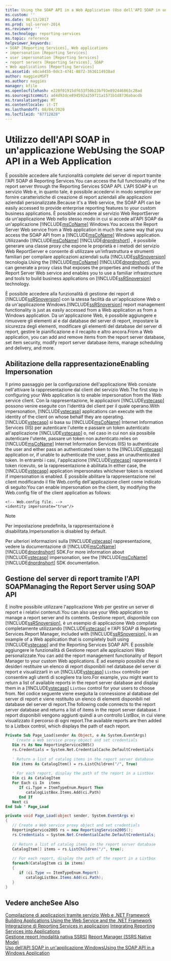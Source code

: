 ```yaml
---
title: Using the SOAP API in a Web Application (Uso dell'API SOAP in un'applicazione Web) | Microsoft Docs
ms.custom: ''
ms.date: 06/13/2017
ms.prod: sql-server-2014
ms.reviewer: ''
ms.technology: reporting-services
ms.topic: reference
helpviewer_keywords:
- SOAP [Reporting Services], Web applications
- impersonation [Reporting Services]
- user impersonation [Reporting Services]
- report servers [Reporting Services], SOAP
- Web applications [Reporting Services]
ms.assetid: e8ca4455-0dc3-4741-8872-3636114938ad
author: maggiesMSFT
ms.author: maggies
manager: kfile
ms.openlocfilehash: e228f01915df633f50b23bf93e892446863c28ad
ms.sourcegitcommit: ad4d92dce894592a259721a1571b1d8736abacdb
ms.translationtype: MT
ms.contentlocale: it-IT
ms.lasthandoff: 08/04/2020
ms.locfileid: "87712828"
---
```

# <a name="using-the-soap-api-in-a-web-application"></a><span data-ttu-id="f3c54-102">Utilizzo dell'API SOAP in un'applicazione Web</span><span class="sxs-lookup"><span data-stu-id="f3c54-102">Using the SOAP API in a Web Application</span></span>
  <span data-ttu-id="f3c54-103">È possibile accedere alle funzionalità complete del server di report tramite l'API SOAP di Reporting Services.</span><span class="sxs-lookup"><span data-stu-id="f3c54-103">You can access the full functionality of the report server through the Reporting Services SOAP API.</span></span> <span data-ttu-id="f3c54-104">L'API SOAP è un servizio Web e, in quanto tale, è possibile accedervi in modo semplice per fornire caratteristiche di creazione di report aziendali alle applicazioni aziendali personalizzate.</span><span class="sxs-lookup"><span data-stu-id="f3c54-104">Because it's a Web service, the SOAP API can be easily accessed to provide enterprise reporting features to your custom business applications.</span></span> <span data-ttu-id="f3c54-105">È possibile accedere al servizio Web ReportServer da un'applicazione Web nello stesso modo in cui si accede all'API SOAP da un'applicazione [!INCLUDE[msCoName](../../includes/msconame-md.md)] Windows.</span><span class="sxs-lookup"><span data-stu-id="f3c54-105">You access the Report Server Web service from a Web application in much the same way that you access the SOAP API from a [!INCLUDE[msCoName](../../includes/msconame-md.md)] Windows application.</span></span> <span data-ttu-id="f3c54-106">Utilizzando [!INCLUDE[msCoName](../../includes/msconame-md.md)] [!INCLUDE[dnprdnshort](../../includes/dnprdnshort-md.md)] , è possibile generare una classe proxy che espone le proprietà e i metodi del servizio Web ReportServer e consente di utilizzare un'infrastruttura e strumenti familiari per compilare applicazioni aziendali sulla [!INCLUDE[ssRSnoversion](../../includes/ssrsnoversion-md.md)] tecnologia.</span><span class="sxs-lookup"><span data-stu-id="f3c54-106">Using the [!INCLUDE[msCoName](../../includes/msconame-md.md)] [!INCLUDE[dnprdnshort](../../includes/dnprdnshort-md.md)], you can generate a proxy class that exposes the properties and methods of the Report Server Web service and enables you to use a familiar infrastructure and tools to build business applications on [!INCLUDE[ssRSnoversion](../../includes/ssrsnoversion-md.md)] technology.</span></span>  
  
 <span data-ttu-id="f3c54-107">È possibile accedere alla funzionalità di gestione dei report di [!INCLUDE[ssRSnoversion](../../includes/ssrsnoversion-md.md)] con la stessa facilità da un'applicazione Web o da un'applicazione Windows.</span><span class="sxs-lookup"><span data-stu-id="f3c54-107">[!INCLUDE[ssRSnoversion](../../includes/ssrsnoversion-md.md)] report management functionality is just as easily accessed from a Web application as from a Windows application.</span></span> <span data-ttu-id="f3c54-108">Da un'applicazione Web, è possibile aggiungere e rimuovere gli elementi al e dal database del server di report, impostare la sicurezza degli elementi, modificare gli elementi del database del server di report, gestire le pianificazione e il recapito e altro ancora.</span><span class="sxs-lookup"><span data-stu-id="f3c54-108">From a Web application, you can add and remove items from the report server database, set item security, modify report server database items, manage scheduling and delivery, and more.</span></span>  
  
## <a name="enabling-impersonation"></a><span data-ttu-id="f3c54-109">Abilitazione della rappresentazione</span><span class="sxs-lookup"><span data-stu-id="f3c54-109">Enabling Impersonation</span></span>  
 <span data-ttu-id="f3c54-110">Il primo passaggio per la configurazione dell'applicazione Web consiste nell'attivare la rappresentazione dal client del servizio Web.</span><span class="sxs-lookup"><span data-stu-id="f3c54-110">The first step in configuring your Web application is to enable impersonation from the Web service client.</span></span> <span data-ttu-id="f3c54-111">Con la rappresentazione, le applicazioni [!INCLUDE[vstecasp](../../includes/vstecasp-md.md)] possono venire eseguite con l'identità del client per il quale operano.</span><span class="sxs-lookup"><span data-stu-id="f3c54-111">With impersonation, [!INCLUDE[vstecasp](../../includes/vstecasp-md.md)] applications can execute with the identity of the client on whose behalf they are operating.</span></span> [!INCLUDE[vstecasp](../../includes/vstecasp-md.md)] <span data-ttu-id="f3c54-112">si basa su [!INCLUDE[msCoName](../../includes/msconame-md.md)] Internet Information Services (IIS) per autenticare l'utente e passare un token autenticato all'applicazione [!INCLUDE[vstecasp](../../includes/vstecasp-md.md)] o, nel caso in cui non sia possibile autenticare l'utente, passare un token non autenticato.</span><span class="sxs-lookup"><span data-stu-id="f3c54-112">relies on [!INCLUDE[msCoName](../../includes/msconame-md.md)] Internet Information Services (IIS) to authenticate the user and either pass an authenticated token to the [!INCLUDE[vstecasp](../../includes/vstecasp-md.md)] application or, if unable to authenticate the user, pass an unauthenticated token.</span></span> <span data-ttu-id="f3c54-113">In entrambi i casi, l'applicazione [!INCLUDE[vstecasp](../../includes/vstecasp-md.md)] rappresenta il token ricevuto, se la rappresentazione è abilitata.</span><span class="sxs-lookup"><span data-stu-id="f3c54-113">In either case, the [!INCLUDE[vstecasp](../../includes/vstecasp-md.md)] application impersonates whichever token is received if impersonation is enabled.</span></span> <span data-ttu-id="f3c54-114">È possibile abilitare la rappresentazione nel client modificando il file Web.config dell'applicazione client come indicato di seguito:</span><span class="sxs-lookup"><span data-stu-id="f3c54-114">You can enable impersonation on the client, by modifying the Web.config file of the client application as follows:</span></span>  
  
```  
<!-- Web.config file. -->  
<identity impersonate="true"/>  
```  
  
> [!NOTE]  
>  <span data-ttu-id="f3c54-115">Per impostazione predefinita, la rappresentazione è disabilitata.</span><span class="sxs-lookup"><span data-stu-id="f3c54-115">Impersonation is disabled by default.</span></span>  
  
 <span data-ttu-id="f3c54-116">Per ulteriori informazioni sulla [!INCLUDE[vstecasp](../../includes/vstecasp-md.md)] rappresentazione, vedere la documentazione di [!INCLUDE[msCoName](../../includes/msconame-md.md)] [!INCLUDE[dnprdnshort](../../includes/dnprdnshort-md.md)] SDK.</span><span class="sxs-lookup"><span data-stu-id="f3c54-116">For more information about [!INCLUDE[vstecasp](../../includes/vstecasp-md.md)] impersonation, see the [!INCLUDE[msCoName](../../includes/msconame-md.md)] [!INCLUDE[dnprdnshort](../../includes/dnprdnshort-md.md)] SDK documentation.</span></span>  
  
## <a name="managing-the-report-server-using-soap-api"></a><span data-ttu-id="f3c54-117">Gestione del server di report tramite l'API SOAP</span><span class="sxs-lookup"><span data-stu-id="f3c54-117">Managing the Report Server using SOAP API</span></span>  
 <span data-ttu-id="f3c54-118">È inoltre possibile utilizzare l'applicazione Web per gestire un server di report e i relativi contenuti.</span><span class="sxs-lookup"><span data-stu-id="f3c54-118">You can also use your Web application to manage a report server and its contents.</span></span> <span data-ttu-id="f3c54-119">Gestione report, disponibile con [!INCLUDE[ssRSnoversion](../../includes/ssrsnoversion-md.md)], è un esempio di applicazione Web compilata completamente utilizzando [!INCLUDE[vstecasp](../../includes/vstecasp-md.md)] e l'API SOAP di Reporting Services.</span><span class="sxs-lookup"><span data-stu-id="f3c54-119">Report Manager, included with [!INCLUDE[ssRSnoversion](../../includes/ssrsnoversion-md.md)], is an example of a Web application that is completely built using [!INCLUDE[vstecasp](../../includes/vstecasp-md.md)] and the Reporting Services SOAP API.</span></span> <span data-ttu-id="f3c54-120">È possibile aggiungere le funzionalità di Gestione report alle applicazioni Web personalizzate.</span><span class="sxs-lookup"><span data-stu-id="f3c54-120">You can add the report management functionality of Report Manager to your custom Web applications.</span></span> <span data-ttu-id="f3c54-121">È ad esempio possibile che si desideri restituire un elenco di report disponibili nel database del server di report e visualizzarli in un [!INCLUDE[vstecasp](../../includes/vstecasp-md.md)] `Listbox` controllo per consentire agli utenti di scegliere tra loro.</span><span class="sxs-lookup"><span data-stu-id="f3c54-121">For example, you might want to return a list of available reports in the report server database and display them in a [!INCLUDE[vstecasp](../../includes/vstecasp-md.md)] `Listbox` control for your users to choose from.</span></span> <span data-ttu-id="f3c54-122">Nel codice seguente viene eseguita la connessione al database del server di report e viene restituito un elenco di elementi disponibili nel database del server di report.</span><span class="sxs-lookup"><span data-stu-id="f3c54-122">The following code connects to the report server database and returns a list of items in the report server database.</span></span> <span data-ttu-id="f3c54-123">I report disponibili vengono aggiunti quindi a un controllo ListBox, in cui viene visualizzato il percorso di ogni report.</span><span class="sxs-lookup"><span data-stu-id="f3c54-123">The available reports are then added to a Listbox control, which displays the path of each report.</span></span>  
  
```vb  
Private Sub Page_Load(sender As Object, e As System.EventArgs)  
   ' Create a Web service proxy object and set credentials  
   Dim rs As New ReportingService2005()  
   rs.Credentials = System.Net.CredentialCache.DefaultCredentials  
  
   ' Return a list of catalog items in the report server database  
   Dim items As CatalogItem() = rs.ListChildren("/", True)  
  
   ' For each report, display the path of the report in a Listbox  
   Dim ci As CatalogItem  
   For Each ci In  items  
      If ci.Type = ItemTypeEnum.Report Then  
         catalogListBox.Items.Add(ci.Path)  
      End If  
   Next ci  
End Sub ' Page_Load   
```  
  
```csharp  
private void Page_Load(object sender, System.EventArgs e)  
{  
   // Create a Web service proxy object and set credentials  
   ReportingService2005 rs = new ReportingService2005();  
   rs.Credentials = System.Net.CredentialCache.DefaultCredentials;  
  
   // Return a list of catalog items in the report server database  
   CatalogItem[] items = rs.ListChildren("/", true);  
  
   // For each report, display the path of the report in a Listbox  
   foreach(CatalogItem ci in items)  
   {  
      if (ci.Type == ItemTypeEnum.Report)  
         catalogListBox.Items.Add(ci.Path);  
   }  
}  
```  
  
## <a name="see-also"></a><span data-ttu-id="f3c54-124">Vedere anche</span><span class="sxs-lookup"><span data-stu-id="f3c54-124">See Also</span></span>  
 <span data-ttu-id="f3c54-125">[Compilazione di applicazioni tramite servizio Web e .NET Framework](../report-server-web-service/net-framework/building-applications-using-the-web-service-and-the-net-framework.md) </span><span class="sxs-lookup"><span data-stu-id="f3c54-125">[Building Applications Using the Web Service and the .NET Framework](../report-server-web-service/net-framework/building-applications-using-the-web-service-and-the-net-framework.md) </span></span>  
 <span data-ttu-id="f3c54-126">[Integrazione di Reporting Services in applicazioni](../application-integration/integrating-reporting-services-into-applications.md) </span><span class="sxs-lookup"><span data-stu-id="f3c54-126">[Integrating Reporting Services into Applications](../application-integration/integrating-reporting-services-into-applications.md) </span></span>  
 <span data-ttu-id="f3c54-127">[Gestione report &#40;modalità nativa SSRS&#41;](../report-manager-ssrs-native-mode.md) </span><span class="sxs-lookup"><span data-stu-id="f3c54-127">[Report Manager  &#40;SSRS Native Mode&#41;](../report-manager-ssrs-native-mode.md) </span></span>  
 [<span data-ttu-id="f3c54-128">Uso dell'API SOAP in un'applicazione Windows</span><span class="sxs-lookup"><span data-stu-id="f3c54-128">Using the SOAP API in a Windows Application</span></span>](integrating-reporting-services-using-soap-windows-application.md)  
  
  
